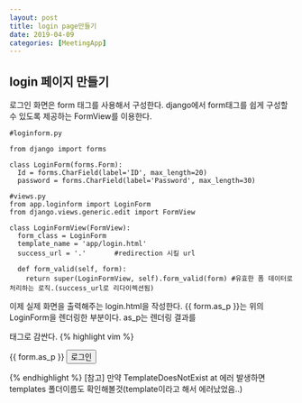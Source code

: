 ```yaml
---
layout: post
title: login page만들기
date: 2019-04-09
categories: [MeetingApp]
---
```


## login 페이지 만들기
로그인 화면은 form 태그를 사용해서 구성한다. django에서 form태그를 쉽게 구성할 수 있도록 제공하는 FormView를 이용한다.
```vim
#loginform.py

from django import forms

class LoginForm(forms.Form):
  Id = forms.CharField(label='ID', max_length=20)
  password = forms.CharField(label='Password', max_length=30)
  
#views.py
from app.loginform import LoginForm
from django.views.generic.edit import FormView

class LoginFormView(FormView):
  form_class = LoginForm
  template_name = 'app/login.html'
  success_url = '.'       #redirection 시킬 url
  
  def form_valid(self, form):
    return super(LoginFormView, self).form_valid(form) #유효한 폼 데이터로 처리하는 로직.(success_url로 리다이렉션됨)
```
이제 실제 화면을 출력해주는 login.html을 작성한다. {{ form.as_p }}는 위의 LoginForm을 렌더링한 부분이다. as_p는 렌더링 결과를 <p>태그로 감싼다.
{% highlight vim %}
<form action="/app/login" method="post">
   {{ form.as_p }}
    <input type="submit" value="로그인"/>
</form>
{% endhighlight %}
[참고] 만약 TemplateDoesNotExist at 에러 발생하면 templates 폴더이름도 확인해볼것(template이라고 해서 에러났었음..)

